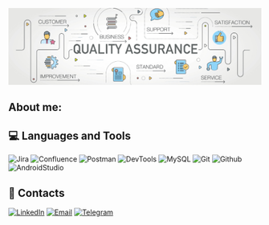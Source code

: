 ![Header](https://github.com/sanchizes/sanchizes/blob/main/assets/Blog_QA-1440x438.png)

## <b>About me:</b>
### 

## 💻 <b>Languages and Tools</b>
![Jira](https://img.shields.io/badge/-Jira-85A18E?style=for-the-badge&logo=jira&logoColor=1067E1)
![Confluence](https://img.shields.io/badge/-Confluence-85A18E?style=for-the-badge&logo=Confluence)
![Postman](https://img.shields.io/badge/-Postman-85A18E?style=for-the-badge&logo=Postman)
![DevTools](https://img.shields.io/badge/-DevTools-85A18E?style=for-the-badge&logo=devtools)
![MySQL](https://img.shields.io/badge/-MySQL-85A18E?style=for-the-badge&logo=MySQL)
![Git](https://img.shields.io/badge/-Git-85A18E?style=for-the-badge&logo=Git)
![Github](https://img.shields.io/badge/-Github-85A18E?style=for-the-badge&logo=Github)
![AndroidStudio](https://img.shields.io/badge/-AndroidStudio-85A18E?style=for-the-badge&logo=AndroidStudio)

## 🔗 <b>Contacts</b>

[![LinkedIn](https://img.shields.io/badge/-LinkedIn-85A18E?style=for-the-badge&logo=LinkedIn&logoColor=1067E1)](https://www.linkedin.com/in/oleksandr-pavlyk-477252230/)
[![Email](https://img.shields.io/badge/-Email-85A18E?style=for-the-badge&logo=gmail)](mailto:oleksandr.pavlyk03@gmail.com)
[![Telegram](https://img.shields.io/badge/-Telegram-85A18E?style=for-the-badge&logo=Telegram)](https://t.me/sanchizesss)
